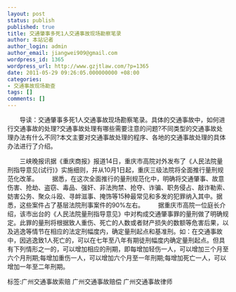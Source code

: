 ```yaml
---
layout: post
status: publish
published: true
title: 交通肇事多死1人交通事故现场勘察笔录
author: 本站记者
author_login: admin
author_email: jiangwei909@gmail.com
wordpress_id: 1365
wordpress_url: http://www.gzjtlaw.com/?p=1365
date: 2011-05-29 09:26:05.000000000 +08:00
categories:
- 交通事故现场勘查
tags: []
comments: []
---
```

　　导读：交通肇事多死1人交通事故现场勘察笔录。具体的交通事故中，如何进行交通事故的处理?交通事故处理有哪些需要注意的问题?不同类型的交通事故处理办法有什么不同?本文主要对交通事故处理的程序、各地的交通事故处理的具体办法进行了介绍。　　三峡晚报讯据《重庆商报》报道14日，重庆市高院对外发布了《人民法院量刑指导意见(试行)》实施细则，并从10月1日起，重庆三级法院将全面推行量刑规范化改革。　　据悉，在这次全面推行的量刑规范化中，明确将交通肇事、故意伤害、抢劫、盗窃、毒品、强奸、非法拘禁、抢夺、诈骗、职务侵占、敲诈勒索、妨害公务、聚众斗殴、寻衅滋事、掩饰等15种最常见和多发的犯罪纳入其中。据悉，这些案件占了基层法院刑事案件的90%左右。　　据重庆市高院一位庭长介绍，该市出台的《人民法院量刑指导意见》中对构成交通肇事罪的量刑做了明确规定。此罪的量刑将根据致人重伤、死亡的人数或者财产损失的数额等危害后果，以及逃逸等情节在相应的法定刑幅度内，确定量刑起点和基准刑。如：在交通事故中，因逃逸致1人死亡的，可以在七年至八年有期徒刑幅度内确定量刑起点。但具有下列情形之一的，可以增加相应的刑期，即每增加轻伤一人，可以增加三个月至六个月刑期;每增加重伤一人，可以增加六个月至一年刑期;每增加死亡一人，可以增加一年至二年刑期。标签:广州交通事故索赔 广州交通事故赔偿 广州交通事故律师
